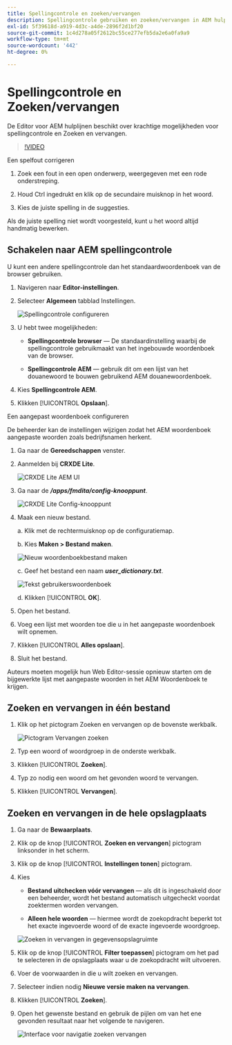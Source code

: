 ```yaml
---
title: Spellingcontrole en zoeken/vervangen
description: Spellingcontrole gebruiken en zoeken/vervangen in AEM hulplijnen
exl-id: 5f39618d-a919-4d3c-a4de-2896f2d1bf20
source-git-commit: 1c4d278a05f2612bc55ce277efb5da2e6a0fa9a9
workflow-type: tm+mt
source-wordcount: '442'
ht-degree: 0%

---
```


# Spellingcontrole en Zoeken/vervangen

De Editor voor AEM hulplijnen beschikt over krachtige mogelijkheden voor spellingcontrole en Zoeken en vervangen.

>[!VIDEO](https://video.tv.adobe.com/v/342768?quality=12&learn=on)

Een spelfout corrigeren

1. Zoek een fout in een open onderwerp, weergegeven met een rode onderstreping.

2. Houd Ctrl ingedrukt en klik op de secundaire muisknop in het woord.

3. Kies de juiste spelling in de suggesties.

Als de juiste spelling niet wordt voorgesteld, kunt u het woord altijd handmatig bewerken.

## Schakelen naar AEM spellingcontrole

U kunt een andere spellingcontrole dan het standaardwoordenboek van de browser gebruiken.

1. Navigeren naar **Editor-instellingen**.

2. Selecteer **Algemeen** tabblad Instellingen.

   ![Spellingcontrole configureren](images/lesson-11/configure-dictionary.png)

3. U hebt twee mogelijkheden:

   - **Spellingcontrole browser** — De standaardinstelling waarbij de spellingcontrole gebruikmaakt van het ingebouwde woordenboek van de browser.

   - **Spellingcontrole AEM** — gebruik dit om een lijst van het douanewoord te bouwen gebruikend AEM douanewoordenboek.

4. Kies **Spellingcontrole AEM**.

5. Klikken [!UICONTROL **Opslaan**].

Een aangepast woordenboek configureren

De beheerder kan de instellingen wijzigen zodat het AEM woordenboek aangepaste woorden zoals bedrijfsnamen herkent.

1. Ga naar de **Gereedschappen** venster.

2. Aanmelden bij **CRXDE Lite**.

   ![CRXDE Lite AEM UI](images/lesson-11/crxde-lite.png)

3. Ga naar de **_/apps/fmdita/config-knooppunt_**.

   ![CRXDE Lite Config-knooppunt](images/lesson-11/config-node.png)

4. Maak een nieuw bestand.

   a. Klik met de rechtermuisknop op de configuratiemap.

   b. Kies **Maken > Bestand maken**.

   ![Nieuw woordenboekbestand maken](images/lesson-11/new-dictionary-file.png)

   c. Geef het bestand een naam _**user_dictionary.txt**_.

   ![Tekst gebruikerswoordenboek](images/lesson-11/user-dictionary.png)

   d. Klikken [!UICONTROL **OK**].

5. Open het bestand.

6. Voeg een lijst met woorden toe die u in het aangepaste woordenboek wilt opnemen.

7. Klikken [!UICONTROL **Alles opslaan**].

8. Sluit het bestand.

Auteurs moeten mogelijk hun Web Editor-sessie opnieuw starten om de bijgewerkte lijst met aangepaste woorden in het AEM Woordenboek te krijgen.

## Zoeken en vervangen in één bestand

1. Klik op het pictogram Zoeken en vervangen op de bovenste werkbalk.

   ![Pictogram Vervangen zoeken](images/lesson-11/find-replace-icon.png)

2. Typ een woord of woordgroep in de onderste werkbalk.

3. Klikken [!UICONTROL **Zoeken**].

4. Typ zo nodig een woord om het gevonden woord te vervangen.

5. Klikken [!UICONTROL **Vervangen**].

## Zoeken en vervangen in de hele opslagplaats

1. Ga naar de **Bewaarplaats**.

2. Klik op de knop [!UICONTROL **Zoeken en vervangen**] pictogram linksonder in het scherm.

3. Klik op de knop [!UICONTROL **Instellingen tonen**] pictogram.

4. Kies

   - **Bestand uitchecken vóór vervangen** — als dit is ingeschakeld door een beheerder, wordt het bestand automatisch uitgecheckt voordat zoektermen worden vervangen.

   - **Alleen hele woorden** — hiermee wordt de zoekopdracht beperkt tot het exacte ingevoerde woord of de exacte ingevoerde woordgroep.

   ![Zoeken in vervangen in gegevensopslagruimte](images/lesson-11/repository-find-replace.png)

5. Klik op de knop [!UICONTROL **Filter toepassen**] pictogram om het pad te selecteren in de opslagplaats waar u de zoekopdracht wilt uitvoeren.

6. Voer de voorwaarden in die u wilt zoeken en vervangen.

7. Selecteer indien nodig **Nieuwe versie maken na vervangen**.

8. Klikken [!UICONTROL **Zoeken**].

9. Open het gewenste bestand en gebruik de pijlen om van het ene gevonden resultaat naar het volgende te navigeren.

   ![Interface voor navigatie zoeken vervangen](images/lesson-11/find-replace-navigation.png)
